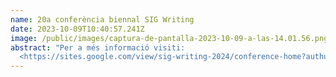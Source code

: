 ```yaml
---
name: 20a conferència biennal SIG Writing
date: 2023-10-09T10:40:57.241Z
image: /public/images/captura-de-pantalla-2023-10-09-a-las-14.01.56.png
abstract: "Per a més informació visiti:
  <https://sites.google.com/view/sig-writing-2024/conference-home?authuser=0>"
---
```

